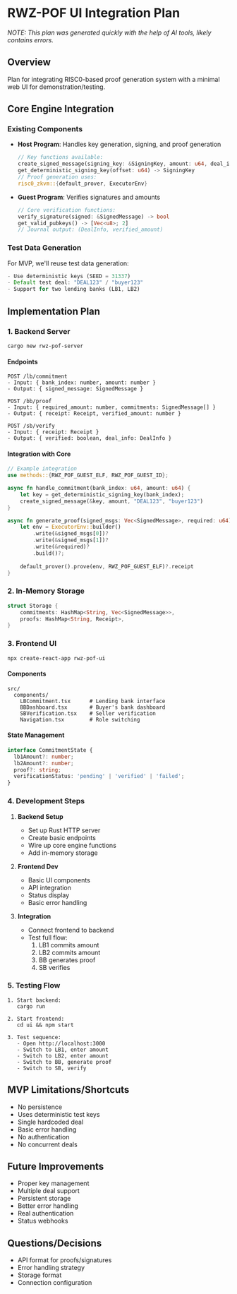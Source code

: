 # RWZ-POF UI Integration Plan

*NOTE: This plan was generated quickly with the help of AI tools, likely contains errors.*

## Overview
Plan for integrating RISC0-based proof generation system with a minimal web UI for demonstration/testing.

## Core Engine Integration

### Existing Components
- **Host Program**: Handles key generation, signing, and proof generation
  ```rust
  // Key functions available:
  create_signed_message(signing_key: &SigningKey, amount: u64, deal_id: String, buyer: String) -> SignedMessage
  get_deterministic_signing_key(offset: u64) -> SigningKey
  // Proof generation uses:
  risc0_zkvm::{default_prover, ExecutorEnv}
  ```

- **Guest Program**: Verifies signatures and amounts
  ```rust
  // Core verification functions:
  verify_signature(signed: &SignedMessage) -> bool
  get_valid_pubkeys() -> [Vec<u8>; 2]
  // Journal output: (DealInfo, verified_amount)
  ```

### Test Data Generation
For MVP, we'll reuse test data generation:
```rust
- Use deterministic keys (SEED = 31337)
- Default test deal: "DEAL123" / "buyer123"
- Support for two lending banks (LB1, LB2)
```

## Implementation Plan

### 1. Backend Server
```
cargo new rwz-pof-server
```

#### Endpoints
```
POST /lb/commitment
- Input: { bank_index: number, amount: number }
- Output: { signed_message: SignedMessage }

POST /bb/proof
- Input: { required_amount: number, commitments: SignedMessage[] }
- Output: { receipt: Receipt, verified_amount: number }

POST /sb/verify
- Input: { receipt: Receipt }
- Output: { verified: boolean, deal_info: DealInfo }
```

#### Integration with Core
```rust
// Example integration
use methods::{RWZ_POF_GUEST_ELF, RWZ_POF_GUEST_ID};

async fn handle_commitment(bank_index: u64, amount: u64) {
    let key = get_deterministic_signing_key(bank_index);
    create_signed_message(&key, amount, "DEAL123", "buyer123")
}

async fn generate_proof(signed_msgs: Vec<SignedMessage>, required: u64) -> Receipt {
    let env = ExecutorEnv::builder()
        .write(&signed_msgs[0])?
        .write(&signed_msgs[1])?
        .write(&required)?
        .build()?;
    
    default_prover().prove(env, RWZ_POF_GUEST_ELF)?.receipt
}
```

### 2. In-Memory Storage
```rust
struct Storage {
    commitments: HashMap<String, Vec<SignedMessage>>,
    proofs: HashMap<String, Receipt>,
}
```

### 3. Frontend UI
```
npx create-react-app rwz-pof-ui
```

#### Components
```
src/
  components/
    LBCommitment.tsx      # Lending bank interface
    BBDashboard.tsx       # Buyer's bank dashboard
    SBVerification.tsx    # Seller verification
    Navigation.tsx        # Role switching
```

#### State Management
```typescript
interface CommitmentState {
  lb1Amount?: number;
  lb2Amount?: number;
  proof?: string;
  verificationStatus: 'pending' | 'verified' | 'failed';
}
```

### 4. Development Steps

1. **Backend Setup**
   - Set up Rust HTTP server
   - Create basic endpoints
   - Wire up core engine functions
   - Add in-memory storage

2. **Frontend Dev**
   - Basic UI components
   - API integration
   - Status display
   - Basic error handling

3. **Integration**
   - Connect frontend to backend
   - Test full flow:
     1. LB1 commits amount
     2. LB2 commits amount
     3. BB generates proof
     4. SB verifies

### 5. Testing Flow
```
1. Start backend:
   cargo run

2. Start frontend:
   cd ui && npm start

3. Test sequence:
   - Open http://localhost:3000
   - Switch to LB1, enter amount
   - Switch to LB2, enter amount
   - Switch to BB, generate proof
   - Switch to SB, verify
```

## MVP Limitations/Shortcuts
- No persistence
- Uses deterministic test keys
- Single hardcoded deal
- Basic error handling
- No authentication
- No concurrent deals

## Future Improvements
- Proper key management
- Multiple deal support
- Persistent storage
- Better error handling
- Real authentication
- Status webhooks

## Questions/Decisions
- API format for proofs/signatures
- Error handling strategy
- Storage format
- Connection configuration